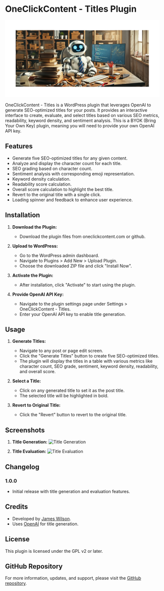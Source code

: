 # OneClickContent - Titles Plugin

![Plugin Banner](assets/banner-772x250.png)

OneClickContent - Titles is a WordPress plugin that leverages OpenAI to generate SEO-optimized titles for your posts. It provides an interactive interface to create, evaluate, and select titles based on various SEO metrics, readability, keyword density, and sentiment analysis. This is a BYOK (Bring Your Own Key) plugin, meaning you will need to provide your own OpenAI API key.

## Features

- Generate five SEO-optimized titles for any given content.
- Analyze and display the character count for each title.
- SEO grading based on character count.
- Sentiment analysis with corresponding emoji representation.
- Keyword density calculation.
- Readability score calculation.
- Overall score calculation to highlight the best title.
- Revert to the original title with a single click.
- Loading spinner and feedback to enhance user experience.

## Installation

1. **Download the Plugin:**
   - Download the plugin files from oneclickcontent.com or github.

2. **Upload to WordPress:**
   - Go to the WordPress admin dashboard.
   - Navigate to Plugins > Add New > Upload Plugin.
   - Choose the downloaded ZIP file and click "Install Now".

3. **Activate the Plugin:**
   - After installation, click "Activate" to start using the plugin.

4. **Provide OpenAI API Key:**
   - Navigate to the plugin settings page under Settings > OneClickContent - Titles.
   - Enter your OpenAI API key to enable title generation.

## Usage

1. **Generate Titles:**
   - Navigate to any post or page edit screen.
   - Click the "Generate Titles" button to create five SEO-optimized titles.
   - The plugin will display the titles in a table with various metrics like character count, SEO grade, sentiment, keyword density, readability, and overall score.

2. **Select a Title:**
   - Click on any generated title to set it as the post title.
   - The selected title will be highlighted in bold.

3. **Revert to Original Title:**
   - Click the "Revert" button to revert to the original title.

## Screenshots

1. **Title Generation:**
   ![Title Generation](path/to/screenshot1.png)

2. **Title Evaluation:**
   ![Title Evaluation](path/to/screenshot2.png)

## Changelog

### 1.0.0
- Initial release with title generation and evaluation features.

## Credits

- Developed by [James Wilson](https://oneclickcontent.com).
- Uses [OpenAI](https://openai.com) for title generation.

## License

This plugin is licensed under the GPL v2 or later.

## GitHub Repository

For more information, updates, and support, please visit the [GitHub repository](https://github.com/jwilson529/OneClickContentTitles).
